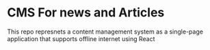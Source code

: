 # CMS For news and Articles

This repo represnets a content management system as a single-page application that supports offline internet using React
